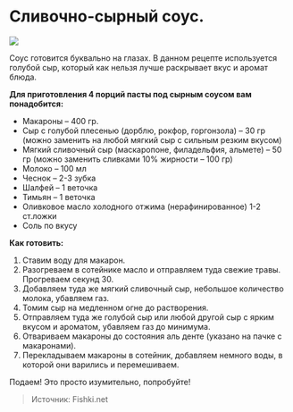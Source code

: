# Сливочно-сырный соус.
![](/images/Kulinar/Sous/sousy_k_makaronam_006.jpg)

Соус готовится буквально на глазах. В данном рецепте используется голубой сыр, который как нельзя лучше раскрывает вкус и аромат блюда.

**Для приготовления 4 порций пасты под сырным соусом вам понадобится:**

- Макароны – 400 гр.
- Сыр с голубой плесенью (дорблю, рокфор, горгонзола) – 30 гр (можно заменить на любой мягкий сыр с сильным резким вкусом)
- Мягкий сливочный сыр (маскаропоне, филадельфия, альмете) – 50 гр (можно заменить сливками 10% жирности – 100 гр)
- Молоко – 100 мл
- Чеснок – 2-3 зубка
- Шалфей – 1 веточка
- Тимьян – 1 веточка
- Оливковое масло холодного отжима (нерафинированное) 1-2 ст.ложки
- Соль по вкусу

**Как готовить:**

1. Ставим воду для макарон.
2. Разогреваем в сотейнике масло и отправляем туда свежие травы. Прогреваем секунд 30.
3. Добавляем туда же мягкий сливочный сыр, небольшое количество молока, убавляем газ.
4. Томим сыр на медленном огне до растворения.
5. Отправляем туда же голубой сыр или любой другой сыр с ярким вкусом и ароматом, убавляем газ до минимума.
6. Отвариваем макароны до состояния аль денте (указано на пачке с макаронами).
7. Перекладываем макароны в сотейник, добавляем немного воды, в которой они варились и перемешиваем.

Подаем! Это просто изумительно, попробуйте!

> Источник: Fishki.net
